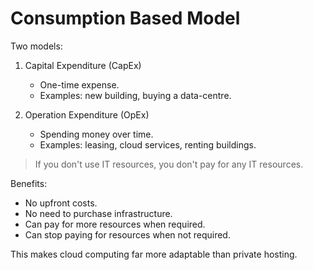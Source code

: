 
# Consumption Based Model

Two models:

1. Capital Expenditure (CapEx)
    - One-time expense.
    - Examples: new building, buying a data-centre.

2. Operation Expenditure (OpEx)
    - Spending money over time.
    - Examples: leasing, cloud services, renting buildings.

> If you don't use IT resources, you don't pay for any IT resources.

Benefits:
- No upfront costs.
- No need to purchase infrastructure.
- Can pay for more resources when required.
- Can stop paying for resources when not required.

This makes cloud computing far more adaptable than private hosting.
